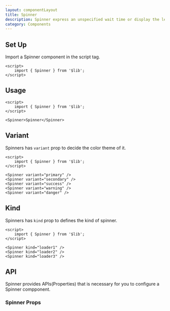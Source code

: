 ```yaml
---
layout: componentLayout
title: Spinner
description: Spinner express an unspecified wait time or display the length of a process.
category: Components
---
```


<script>
	import { Spinner } from '$lib';
	import PropertyTable from "../../../global-components/PropertyTable.svelte"
	import * as Component from "../../../mdsvex/+layout.svelte"
	import spinnerProps from "./spinner-props.ts"

</script>

## Set Up

Import a Spinner component in the script tag.

```svelte
<script>
	import { Spinner } from '$lib';
</script>
```

## Usage

<Spinner />

```svelte
<script>
	import { Spinner } from '$lib';
</script>

<Spinner>Spinner</Spinner>
```

## Variant

Spinners has `variant` prop to decide the color theme of it.

<div class="flex flex-row gap-16">
	<Spinner variant="primary" />
	<Spinner variant="secondary" />
	<Spinner variant="success" />
	<Spinner variant="warning" />
	<Spinner variant="danger" />
</div>

```svelte
<script>
	import { Spinner } from '$lib';
</script>

<Spinner variant="primary" />
<Spinner variant="secondary" />
<Spinner variant="success" />
<Spinner variant="warning" />
<Spinner variant="danger" />
```

## Kind

Spinners has `kind` prop to defines the kind of spinner.

<div class="flex flex-row gap-16">
	<Spinner kind="loader1" />
	<Spinner kind="loader2" />
	<Spinner kind="loader3" />
</div>

```svelte
<script>
	import { Spinner } from '$lib';
</script>

<Spinner kind="loader1" />
<Spinner kind="loader2" />
<Spinner kind="loader3" />
```

## API

Spinner provides APIs(Properties) that is necessary for you to configure a Spinner compponent.

### Spinner Props

<PropertyTable properties={spinnerProps} />

